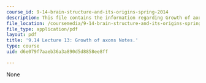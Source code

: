 ```yaml
---
course_id: 9-14-brain-structure-and-its-origins-spring-2014
description: This file contains the information regarding Growth of axons Notes.
file_location: /coursemedia/9-14-brain-structure-and-its-origins-spring-2014/d6e079f7aaeb36a3a890d5d8858ee8ff_MIT9_14S14_Lecture13.pdf
file_type: application/pdf
layout: pdf
title: '9.14 Lecture 13: Growth of axons Notes.'
type: course
uid: d6e079f7aaeb36a3a890d5d8858ee8ff

---
```

None